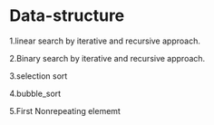 # Data-structure
1.linear search by iterative and recursive approach.

2.Binary search by iterative and recursive approach.

3.selection sort

4.bubble_sort

5.First Nonrepeating elememt 

